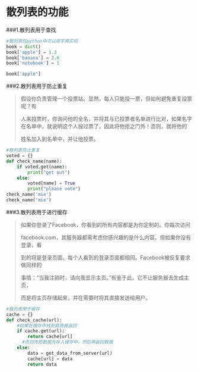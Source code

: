 # 散列表的功能

###1.散列表用于查找

```python
#散列表在python中可以用字典实现
book = dict()
book['apple'] = 1.3
book['banana'] = 2.6
book['notebook'] = 1

book['apple']
```

###2.散列表用于防止重复

> 假设你负责管理一个投票站。显然，每人只能投一票，但如何避免重复投票呢？有 
>
> 人来投票时，你询问他的全名，并将其与已投票者名单进行比对，如果名字在名单中，就说明这个人投过票了，因此将他拒之门外！否则，就将他的 
>
> 姓名加入到名单中，并让他投票。

```python
#散列表防止重复
voted = {}
def check_name(name):
    if voted.get(name):
        print("get out")
    else:
        voted[name] = True
        print("please vote")
check_name('mie')
check_name('mie')
```

###3.散列表用于进行缓存

> 如果你登录了Facebook，你看到的所有内容都是为你定制的。你每次访问 
>
> facebook.com，其服务器都需考虑你感兴趣的是什么内容。但如果你没有登录，看 
>
> 到的将是登录页面。每个人看到的登录页面都相同。Facebook被反复要求做同样的 
>
> 事情：“当我注销时，请向我显示主页。”有鉴于此，它不让服务器去生成主页， 
>
> 而是将主页存储起来，并在需要时将其直接发送给用户。

```python
#散列表用于缓存
cache = {}
def check_cache(url):
  	#如果在缓存中找到就直接返回
    if cache.get(url):
        return cache[url]
      #否则先把数据先存入缓存中，然后再返回数据
    else:
        data = get_data_from_server(url)
        cache[url] = data
        return data
```

